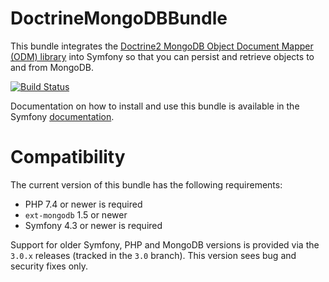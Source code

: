DoctrineMongoDBBundle
=====================

This bundle integrates the [Doctrine2 MongoDB Object Document Mapper (ODM) library](https://github.com/doctrine/mongodb-odm)
into Symfony so that you can persist and retrieve objects to and from MongoDB.

[![Build Status](https://github.com/doctrine/DoctrineMongoDBBundle/workflows/Continuous%20Integration/badge.svg)](https://github.com/doctrine/DoctrineMongoDBBundle/actions)

Documentation on how to install and use this bundle is available in the
Symfony [documentation](http://symfony.com/doc/current/bundles/DoctrineMongoDBBundle/index.html).

Compatibility
=============

The current version of this bundle has the following requirements:
 * PHP 7.4 or newer is required
 * `ext-mongodb` 1.5 or newer
 * Symfony 4.3 or newer is required

Support for older Symfony, PHP and MongoDB versions is provided via the `3.0.x`
releases (tracked in the `3.0` branch). This version sees bug and security fixes
only.
